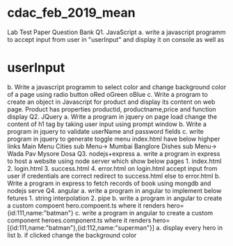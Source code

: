 # cdac_feb_2019_mean
Lab Test Paper Question Bank 
Q1. JavaScript
	a. write a javascript programm to accept input 
	   from user in "userInput" and display it on console as well as 
	   <h1>userInput</h1> 
	b. Write a javascript programm to select color and change
	   background color of a page using radio button
	   oRed oGreen oBlue 
	c. Write a program to create an object in Javascript for product 
	   and display its content on web page.
	   Product has properties productid, productname,price 
	   and function display
Q2. JQuery 
	a. Write a program in jquery on page load change the content of 
	   h1 tag by taking user input using prompt window
	b. Write a program in jquery to validate userName and password 
	   fields
	c. write program in jquery to generate toggle menu 
		index.html have below highper links 
		Main Menu
		Cities 
			sub Menu-> 
				Mumbai
				Banglore
		Dishes 
			sub Menu->
				Wada Pav
			    Mysore Dosa
Q3. nodejs+express
	a. write a program in express to host a website using 
	   node server which show below pages
		1. index.html
		2. login.html
		3. success.html
		4. error.html
		on login.html accept input from user if credentials are
		correct redirect to success.html else to error.html
	b. Write a program in express to fetch records of book 
	   using mongdb and nodejs serve
Q4. angular
	a. write a program in angular to implement below fetures 
		1. string interpolation
		2. pipe
	b. write a program in angular to create a custom compoent 
	   hero.compoent.ts where it renders 
	   hero={id:111,name:"batman"}
	c. write a program in angular to create a custom component
	   heroes.component.ts where it renders 
	   hero=[{id:111,name:"batman"},{id:112,name:"superman"}]
		a. display every hero in list
		b. if clicked change the background color

